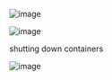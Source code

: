 ![image](https://user-images.githubusercontent.com/85178565/231049188-f3f65828-d627-4f3b-b423-92b86680a47a.png)




![image](https://user-images.githubusercontent.com/85178565/231049412-82f223b9-02fc-4b9c-86f6-d26f36732fd2.png)



shutting down containers



![image](https://user-images.githubusercontent.com/85178565/231050639-44f3ae6e-b75b-4a6a-96c5-2b0f402c637a.png)

